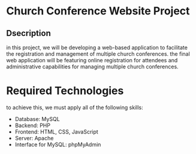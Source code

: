 # Church Conference Website Project
## Dsecription
in this project, we will be developing a web-based application to facilitate the registration and management of multiple church conferences.
the final web application will be featuring online registration for attendees and administrative capabilities for managing multiple church conferences.
# Required Technologies
to achieve this, we must apply all of the following skills:
* Database: MySQL
* Backend: PHP
* Frontend: HTML, CSS, JavaScript
* Server: Apache
* Interface for MySQL: phpMyAdmin

